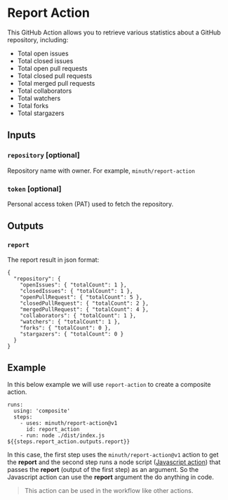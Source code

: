 # Report Action

This GitHub Action allows you to retrieve various statistics about a GitHub repository, including:

- Total open issues
- Total closed issues
- Total open pull requests
- Total closed pull requests
- Total merged pull requests
- Total collaborators
- Total watchers
- Total forks
- Total stargazers

## Inputs

### `repository` [optional]

Repository name with owner. For example, `minuth/report-action`

### `token` [optional]

Personal access token (PAT) used to fetch the repository.

## Outputs

### `report`

The report result in json format:

```
{
  "repository": {
    "openIssues": { "totalCount": 1 },
    "closedIssues": { "totalCount": 1 },
    "openPullRequest": { "totalCount": 5 },
    "closedPullRequest": { "totalCount": 2 },
    "mergedPullRequest": { "totalCount": 4 },
    "collaborators": { "totalCount": 1 },
    "watchers": { "totalCount": 1 },
    "forks": { "totalCount": 0 },
    "stargazers": { "totalCount": 0 }
  }
}
```

## Example

In this below example we will use `report-action` to create a composite action.

```
runs:
  using: 'composite'
  steps:
    - uses: minuth/report-action@v1
      id: report_action
    - run: node ./dist/index.js ${{steps.report_action.outputs.report}}
```

In this case, the first step uses the `minuth/report-action@v1` action to get the **report** and the second step runs a node script ([Javascript action](https://docs.github.com/en/actions/creating-actions/creating-a-javascript-action)) that passes the **report** (output of the first step) as an argument. So the Javascript action can use the **report** argument the do anything in code.

> This action can be used in the workflow like other actions.
